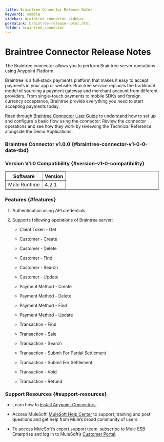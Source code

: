 ```yaml
---
title: Braintree Connector Release Notes
keywords: sample
sidebar: braintree_connector_sidebar
permalink: braintree-release-notes.html
folder: braintree_connector
---
```

Braintree Connector Release Notes
=================================

The Braintree connector allows you to perform Braintree server
operations using Anypoint Platform.

Braintree is a full-stack payments platform that makes it easy to accept
payments in your app or website. Braintree service replaces the
traditional model of sourcing a payment gateway and merchant account
from different providers. From single-touch payments to mobile SDKs and
foreign currency acceptance, Braintree provide everything you need to
start accepting payments today.

Read through [Braintree Connector User Guide](braintree-user-manual.html) to understand how to set up and configure a
basic flow using the connector. Review the connector operations and see
how they work by reviewing the Technical Reference alongside the Demo
Applications.

### Braintree Connector v1.0.0 {#braintree-connector-v1-0-0-date-tbd}

### Version V1.0 Compatibility {#version-v1-0-compatibility}

<table border="1">
<tr><th>Software</th><th>Version</th></tr>
<tr><td>Mule Runtime</td><td>4.2.1</td></tr>
</table>


### Features {#features}

1.  Authentication using API credentials

2.  Supports following operations of Braintree server:

    -   Client Token - Get

    -   Customer - Create

    -   Customer - Delete

    -   Customer - Find

    -   Customer - Search

    -   Customer - Update

    -   Payment Method - Create

    -   Payment Method - Delete

    -   Payment Method - Find

    -   Payment Method - Update

    -   Transaction - Find

    -   Transaction - Sale

    -   Transaction - Search

    -   Transaction - Submit For Partial Settlement

    -   Transaction - Submit For Settlement

    -   Transaction - Void
	
	-   Transaction - Refund

### Support Resources {#support-resources}

-   Learn how to [Install Anypoint
    Connectors](https://docs.mulesoft.com/anypoint-studio/v/7.1/add-modules-in-studio-to).

-   Access MuleSoft’ [MuleSoft Help
    Center](https://help.mulesoft.com/s/) to support, training and post
    questions and get help from Mule’s broad community of users.

-   To access MuleSoft’s expert support team,
    [subscribe](http://www.mulesoft.com/mule-esb-subscription) to Mule
    ESB Enterprise and log in to MuleSoft’s [Customer
    Portal](http://www.mulesoft.com/support-login).


